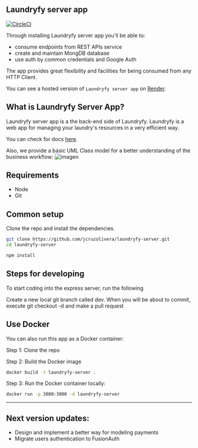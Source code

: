 ## Laundryfy server app

[![CircleCI](https://img.shields.io/circleci/project/github/contentful/the-example-app.nodejs.svg)](https://circleci.com/gh/contentful/the-example-app.nodejs)

Through installing Laundryfy server app you'll be able to:

- consume endpoints from REST APIs service
- create and maintain MongDB database
- use auth by common credentials and Google Auth

The app provides great flexibility and facilities for being consumed from any HTTP Client.

You can see a hosted version of `Laundryfy server app` on <a href="https://launfryfy-server.onrender.com/" target="_blank">Render</a>.

## What is Laundryfy Server App?

Laundryfy server app is a the back-end side of Laundryfy. Laundryfy is a web app for managing your laundry's resources in a very efficient way.

You can check for docs <a href="https://documenter.getpostman.com/view/13880545/2s93CHtuM4/" target="_blank">here</a>.

Also, we provide a basic UML Class model for a better understanding of the business workflow:
![imagen](https://user-images.githubusercontent.com/47878970/219884880-5840515f-b4e2-4cbe-82b7-df29f81de2b4.png)

## Requirements

* Node
* Git

## Common setup

Clone the repo and install the dependencies.

```bash
git clone https://github.com/jcruzolivera/laundryfy-server.git
cd laundryfy-server
```

```bash
npm install
```

## Steps for developing

To start coding into the express server, run the following

Create a new local git branch called dev. When you will be about to commit, execute git checkout -d <version-update> and make a pull request


## Use Docker
You can also run this app as a Docker container:

Step 1: Clone the repo

Step 2: Build the Docker image

```bash
docker build -t laundryfy-server .
```

Step 3: Run the Docker container locally:

```bash
docker run -p 3000:3000 -d laundryfy-server
```
-----------------------
## Next version updates:
- Design and implement a better way for modeling payments
- Migrate users authentication to FusionAuth
